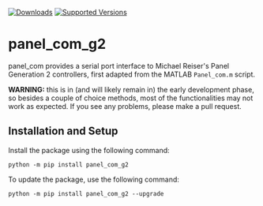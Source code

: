 [![Downloads](https://pepy.tech/badge/panel_com_g2)](https://pepy.tech/project/panel_com_g2)
[![Supported Versions](https://img.shields.io/pypi/pyversions/panel_com_g2.svg)](https://pypi.org/project/panel_com_g2)

# panel_com_g2

panel_com provides a serial port interface to Michael Reiser's Panel Generation 2 controllers, first adapted from the MATLAB `Panel_com.m` script.

**WARNING:** this is in (and will likely remain in) the early development phase, so besides a couple of choice methods, most of the functionalities may not work as expected. If you see any problems, please make a pull request.

## Installation and Setup
Install the package using the following command:
```
python -m pip install panel_com_g2
```

To update the package, use the following command:
```
python -m pip install panel_com_g2 --upgrade
```
